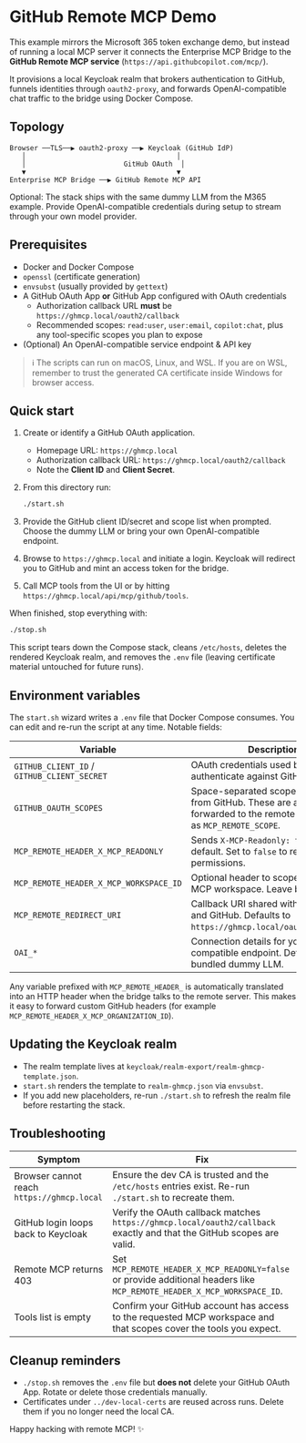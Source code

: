 # GitHub Remote MCP Demo

This example mirrors the Microsoft 365 token exchange demo, but instead of running a local MCP server it connects the Enterprise MCP Bridge to the **GitHub Remote MCP service** (`https://api.githubcopilot.com/mcp/`).

It provisions a local Keycloak realm that brokers authentication to GitHub, funnels identities through `oauth2-proxy`, and forwards OpenAI-compatible chat traffic to the bridge using Docker Compose.

## Topology

```
Browser ──TLS──▶ oauth2-proxy ──▶ Keycloak (GitHub IdP)
   │                                     │
   │                        GitHub OAuth  │
   ▼                                     ▼
Enterprise MCP Bridge ──▶ GitHub Remote MCP API
```

Optional: The stack ships with the same dummy LLM from the M365 example. Provide OpenAI-compatible credentials during setup to stream through your own model provider.

## Prerequisites

- Docker and Docker Compose
- `openssl` (certificate generation)
- `envsubst` (usually provided by `gettext`)
- A GitHub OAuth App **or** GitHub App configured with OAuth credentials
  - Authorization callback URL **must** be `https://ghmcp.local/oauth2/callback`
  - Recommended scopes: `read:user`, `user:email`, `copilot:chat`, plus any tool-specific scopes you plan to expose
- (Optional) An OpenAI-compatible service endpoint & API key

> ℹ️ The scripts can run on macOS, Linux, and WSL. If you are on WSL, remember to trust the generated CA certificate inside Windows for browser access.

## Quick start

1. Create or identify a GitHub OAuth application.
   - Homepage URL: `https://ghmcp.local`
   - Authorization callback URL: `https://ghmcp.local/oauth2/callback`
   - Note the **Client ID** and **Client Secret**.
2. From this directory run:

   ```bash
   ./start.sh
   ```

3. Provide the GitHub client ID/secret and scope list when prompted. Choose the dummy LLM or bring your own OpenAI-compatible endpoint.
4. Browse to `https://ghmcp.local` and initiate a login. Keycloak will redirect you to GitHub and mint an access token for the bridge.
5. Call MCP tools from the UI or by hitting `https://ghmcp.local/api/mcp/github/tools`.

When finished, stop everything with:

```bash
./stop.sh
```

This script tears down the Compose stack, cleans `/etc/hosts`, deletes the rendered Keycloak realm, and removes the `.env` file (leaving certificate material untouched for future runs).

## Environment variables

The `start.sh` wizard writes a `.env` file that Docker Compose consumes. You can edit and re-run the script at any time. Notable fields:

| Variable | Description |
| --- | --- |
| `GITHUB_CLIENT_ID` / `GITHUB_CLIENT_SECRET` | OAuth credentials used by Keycloak to authenticate against GitHub. |
| `GITHUB_OAUTH_SCOPES` | Space-separated scopes requested from GitHub. These are also forwarded to the remote MCP server as `MCP_REMOTE_SCOPE`. |
| `MCP_REMOTE_HEADER_X_MCP_READONLY` | Sends `X-MCP-Readonly: true` by default. Set to `false` to request write permissions. |
| `MCP_REMOTE_HEADER_X_MCP_WORKSPACE_ID` | Optional header to scope the remote MCP workspace. Leave blank to omit. |
| `MCP_REMOTE_REDIRECT_URI` | Callback URI shared with Keycloak and GitHub. Defaults to `https://ghmcp.local/oauth2/callback`. |
| `OAI_*` | Connection details for your OpenAI-compatible endpoint. Defaults to the bundled dummy LLM. |

Any variable prefixed with `MCP_REMOTE_HEADER_` is automatically translated into an HTTP header when the bridge talks to the remote server. This makes it easy to forward custom GitHub headers (for example `MCP_REMOTE_HEADER_X_MCP_ORGANIZATION_ID`).

## Updating the Keycloak realm

- The realm template lives at `keycloak/realm-export/realm-ghmcp-template.json`.
- `start.sh` renders the template to `realm-ghmcp.json` via `envsubst`.
- If you add new placeholders, re-run `./start.sh` to refresh the realm file before restarting the stack.

## Troubleshooting

| Symptom | Fix |
| --- | --- |
| Browser cannot reach `https://ghmcp.local` | Ensure the dev CA is trusted and the `/etc/hosts` entries exist. Re-run `./start.sh` to recreate them. |
| GitHub login loops back to Keycloak | Verify the OAuth callback matches `https://ghmcp.local/oauth2/callback` exactly and that the GitHub scopes are valid. |
| Remote MCP returns 403 | Set `MCP_REMOTE_HEADER_X_MCP_READONLY=false` or provide additional headers like `MCP_REMOTE_HEADER_X_MCP_WORKSPACE_ID`. |
| Tools list is empty | Confirm your GitHub account has access to the requested MCP workspace and that scopes cover the tools you expect. |

## Cleanup reminders

- `./stop.sh` removes the `.env` file but **does not** delete your GitHub OAuth App. Rotate or delete those credentials manually.
- Certificates under `../dev-local-certs` are reused across runs. Delete them if you no longer need the local CA.

Happy hacking with remote MCP! ✨
